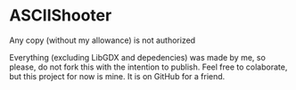 # ASCIIShooter
Any copy (without my allowance) is not authorized

Everything (excluding LibGDX and depedencies) was made by me, so please, do not fork this with the intention to publish. Feel free to colaborate, but this project for now is mine. It is on GitHub for a friend.
